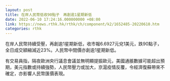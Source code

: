```yaml
---
layout: post
title: 在岸人民幣低收90點子　再創逾1星期新低
date: 2022-06-10 17:24:16.000000000 +08:00
link: https://news.rthk.hk/rthk/ch/component/k2/1652485-20220610.htm
categories: rthk
---
```


在岸人民幣持續受壓，再創逾1星期新低，收市報6.6927元兌1美元，跌90點子，全日成交額縮減近23%。人民幣中間價亦創逾1星期新低。

有交易員指，隔夜歐洲央行議息會議並無明顯提振歐元，美國通脹數據可能超出預期，美元指數或持續強勢，人民幣壓力或加大，京滬疫情反覆，令經濟復蘇帶來不確定，亦影響人民幣匯價表現。
